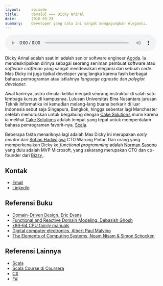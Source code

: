 ```yaml
---
layout:     episode
title:      devs[0] === Dicky Arinal
date:       2018-03-23
summary:    Developer yang satu ini sangat mengagungkan elegansi.
---
```


<audio controls style="width: 98%"><source src="http://randomscreencast.com.s3.amazonaws.com/cdp-ep1.m4a" /></audio>


Dicky Arinal adalah saat ini adalah senior software engineer [Agoda](https://www.agoda.com/). Ia mendeskripsikan dirinya sebagai seorang seniman pembuat software atau _software craftman_ yang sangat mendewakan elegansi dari sebuah _code_. Mas Dicky ini juga tipikal developer yang langka karena fasih berbagai bahasa pemrograman atau istilahnya _language agnostic_ dan _polyglot developer_.

Awal karirnya justru dimulai ketika menjadi seorang instruktur di salah satu lembaga kursus di kampusnya. Lulusan Universitas Bina Nusantara jurusan Teknik Informatika ini kemudian melang-lang buana berkarir di luar Indonesia sebut saja Singapura, Bangkok, hingga sebentar lagi Manchester setelah memutuskan untuk bergabung dengan [Cake Solutions](https://www.cakesolutions.net) murni karena ia melihat [Cake Solutions](https://www.cakesolutions.net) adalah tempat yang tepat untuk memperdalam bahasa pemrograman favorit-nya, [Scala](https://www.scala-lang.org/).

Beberapa fakta menariknya lagi adalah Mas Dicky ini merupakan _early mentor_ dari [Sofian Hadiwijaya](https://www.linkedin.com/in/sofianhw/) CTO Warung Pintar. Dan orang yang memperkenalkan Dicky ke _functional programming_ adalah [Norman Sasono](https://www.linkedin.com/in/normansasono/) yang dulu adalah MVP Microsoft, yang sekarang merupakan CTO dan co-founder dari [ Bizzy ](https://www.bizzy.co.id/).

## Kontak

* [Email](mailto:dicky.arinal@gmail.com)
* [LinkedIn](https://www.linkedin.com/in/dicky-arinal-3808b41/)

## Referensi Buku

* [Domain-Driven Design, Eric Evans](https://www.amazon.com/Domain-Driven-Design-Tackling-Complexity-Software/dp/0321125215)
* [Functional and Reactive Domain Modeling, Debasish Ghosh](https://www.manning.com/books/functional-and-reactive-domain-modeling)
* [x86-64 CPU family manuals](https://software.intel.com/en-us/articles/intel-sdm)
* [Digital computer electronics, Albert Paul Malvino](https://www.amazon.com/Digital-computer-electronics-Albert-Malvino/dp/0070398615)
* [The Elements of Computing Systems, Noam Nisam & Simon Schocken](https://www.amazon.com/Elements-Computing-Systems-Building-Principles/dp/0262640686)

## Referensi Lainnya

* [Scala](https://www.scala-lang.org/)
* [Scala Course di Coursera](https://www.coursera.org/learn/progfun1)
* [C#](https://en.wikipedia.org/wiki/C_Sharp_(programming_language))
* [F#](http://fsharp.org/)
